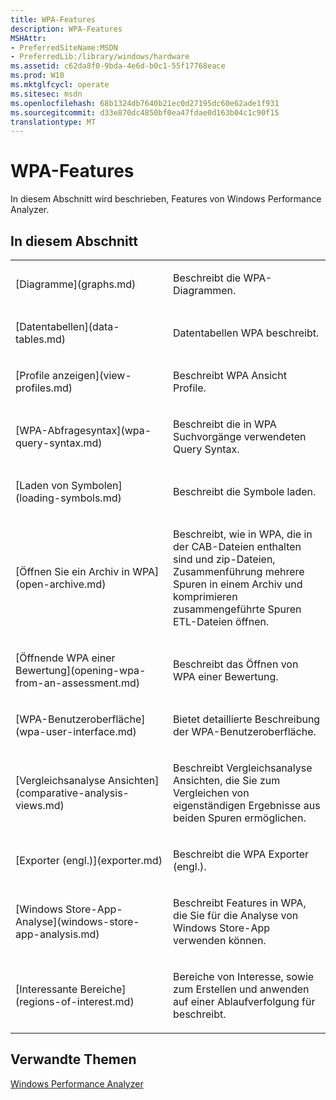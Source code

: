 ```yaml
---
title: WPA-Features
description: WPA-Features
MSHAttr:
- PreferredSiteName:MSDN
- PreferredLib:/library/windows/hardware
ms.assetid: c62da8f0-9bda-4e6d-b0c1-55f17768eace
ms.prod: W10
ms.mktglfcycl: operate
ms.sitesec: msdn
ms.openlocfilehash: 68b1324db7640b21ec0d27195dc60e62ade1f931
ms.sourcegitcommit: d33e870dc4850bf0ea47fdae0d163b04c1c90f15
translationtype: MT
---
```

# <a name="wpa-features"></a>WPA-Features


In diesem Abschnitt wird beschrieben, Features von Windows Performance Analyzer.

## <a name="in-this-section"></a>In diesem Abschnitt


<table>
<colgroup>
<col width="50%" />
<col width="50%" />
</colgroup>
<tbody>
<tr class="odd">
<td><p>[Diagramme](graphs.md)</p></td>
<td><p>Beschreibt die WPA-Diagrammen.</p></td>
</tr>
<tr class="even">
<td><p>[Datentabellen](data-tables.md)</p></td>
<td><p>Datentabellen WPA beschreibt.</p></td>
</tr>
<tr class="odd">
<td><p>[Profile anzeigen](view-profiles.md)</p></td>
<td><p>Beschreibt WPA Ansicht Profile.</p></td>
</tr>
<tr class="even">
<td><p>[WPA-Abfragesyntax](wpa-query-syntax.md)</p></td>
<td><p>Beschreibt die in WPA Suchvorgänge verwendeten Query Syntax.</p></td>
</tr>
<tr class="odd">
<td><p>[Laden von Symbolen](loading-symbols.md)</p></td>
<td><p>Beschreibt die Symbole laden.</p></td>
</tr>
<tr class="even">
<td><p>[Öffnen Sie ein Archiv in WPA](open-archive.md)</p></td>
<td><p>Beschreibt, wie in WPA, die in der CAB-Dateien enthalten sind und zip-Dateien, Zusammenführung mehrere Spuren in einem Archiv und komprimieren zusammengeführte Spuren ETL-Dateien öffnen.</p></td>
</tr>
<tr class="odd">
<td><p>[Öffnende WPA einer Bewertung](opening-wpa-from-an-assessment.md)</p></td>
<td><p>Beschreibt das Öffnen von WPA einer Bewertung.</p></td>
</tr>
<tr class="even">
<td><p>[WPA-Benutzeroberfläche](wpa-user-interface.md)</p></td>
<td><p>Bietet detaillierte Beschreibung der WPA-Benutzeroberfläche.</p></td>
</tr>
<tr class="odd">
<td><p>[Vergleichsanalyse Ansichten](comparative-analysis-views.md)</p></td>
<td><p>Beschreibt Vergleichsanalyse Ansichten, die Sie zum Vergleichen von eigenständigen Ergebnisse aus beiden Spuren ermöglichen.</p></td>
</tr>
<tr class="even">
<td><p>[Exporter (engl.)](exporter.md)</p></td>
<td><p>Beschreibt die WPA Exporter (engl.).</p></td>
</tr>
<tr class="odd">
<td><p>[Windows Store-App-Analyse](windows-store-app-analysis.md)</p></td>
<td><p>Beschreibt Features in WPA, die Sie für die Analyse von Windows Store-App verwenden können.</p></td>
</tr>
<!--Not ready to be linked. [v-gmoor, 2016-09-02]
<tr class="even">
<td><p>[Reference sets and the system-wide effects on memory use](wpa-reference-set.md)</p></td>
<td><p>Describes how and why to analyze memory use by recording the trace of a reference set,
which more accurately reflects the effects of a scenario than a working set.</p></td>
</tr>
-->
<tr class="even">
<td><p>[Interessante Bereiche](regions-of-interest.md)</p></td>
<td><p>Bereiche von Interesse, sowie zum Erstellen und anwenden auf einer Ablaufverfolgung für beschreibt.</p></td>
</tr>
</tbody>
</table>

 

## <a name="related-topics"></a>Verwandte Themen


[Windows Performance Analyzer](windows-performance-analyzer.md)

 

 







